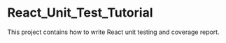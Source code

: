 # React_Unit_Test_Tutorial
This project contains how to write React unit testing and coverage report.
